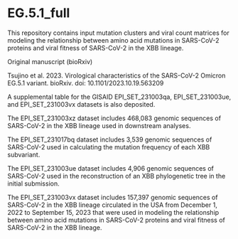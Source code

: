 # EG.5.1_full
This repository contains input mutation clusters and viral count matrices for modeling the relationship between amino acid mutations in SARS-CoV-2 proteins and viral fitness of SARS-CoV-2 in the XBB lineage.

Original manuscript (bioRxiv)

Tsujino et al. 2023. Virological characteristics of the SARS-CoV-2 Omicron EG.5.1 variant. bioRxiv. doi: 10.1101/2023.10.19.563209

A supplemental table for the GISAID EPI_SET_231003qa, EPI_SET_231003ue, and EPI_SET_231003vx datasets is also deposited.

The EPI_SET_231003xz dataset includes 468,083 genomic sequences of SARS-CoV-2 in the XBB lineage used in downstream analyses.

The EPI_SET_231017bq dataset includes 3,539 genomic sequences of SARS-CoV-2 used in calculating the mutation frequency of each XBB subvariant.

The EPI_SET_231003ue dataset includes 4,906 genomic sequences of SARS-CoV-2 used in the reconstruction of an XBB phylogenetic tree in the initial submission.

The EPI_SET_231003vx dataset includes 157,397 genomic sequences of SARS-CoV-2 in the XBB lineage circulated in the USA from December 1, 2022 to September 15, 2023 that were used in modeling the relationship between amino acid mutations in SARS-CoV-2 proteins and viral fitness of SARS-CoV-2 in the XBB lineage.
